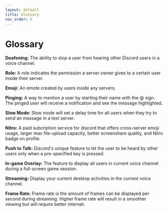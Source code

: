```yaml
---
layout: default
title: Glossary
nav_order: 5
---
```


# Glossary

**Deafening:** The ability to stop a user from hearing other Discord users in a voice channel.

**Role:** A role indicates the permission a server owner gives to a certain user inside their server.

**Emoji:** An emote created by users inside any servers.

**Pinging:** A way to mention a user by starting their name with the @ sign. The pinged user will receive a notification and see the message highlighted.

**Slow Mode:** Slow mode will set a delay time for all users when they try to send an message in a text server.

**Nitro:** A paid subcription service for discord that offers cross-server emoji usage, larger max file-upload capacity, better screenshare quality, and Nitro badge on profile.

**Push to Talk:** Discord's unique feature to let the user to be heard by other users only when a pre-specified key is pressed.

**In-game Overlay:** The feature to display all users in current voice channel during a full-screen game session.

**Streaming:** Display your current desktop activities in the current voice channel.

**Frame Rate:** Frame rate is the amount of frames can be displayed per second during streaming. Higher frame rate will result in a smoother viewing but will require better internet.